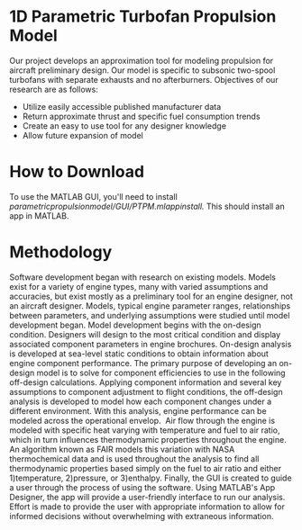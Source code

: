 # 1D Parametric Turbofan Propulsion Model
Our project develops an approximation tool for modeling propulsion for aircraft preliminary design. 
Our model is specific to subsonic two-spool turbofans with separate exhausts and no afterburners. Objectives of our research are as follows:
- Utilize easily accessible published manufacturer data
- Return approximate thrust and specific fuel consumption trends
- Create an easy to use tool for any designer knowledge
- Allow future expansion of model

# How to Download
To use the MATLAB GUI, you'll need to install *parametricpropulsionmodel/GUI/PTPM.mlappinstall.* This should install an app in MATLAB.

# Methodology
Software development began with research on existing models. Models exist for a variety of engine types, many with varied assumptions and accuracies, but exist mostly as a preliminary tool for an engine designer, not an aircraft designer. Models, typical engine parameter ranges, relationships between parameters, and underlying assumptions were studied until model development began.
Model development begins with the on-design condition. Designers will design to the most critical condition and display associated component parameters in engine brochures. On-design analysis is developed at sea-level static conditions to obtain information about engine component performance. The primary purpose of developing an on-design model is to solve for component efficiencies to use in the following off-design calculations.
Applying component information and several key assumptions to component adjustment to flight conditions, the off-design analysis is developed to model how each component changes under a different environment.  With this analysis, engine performance can be modeled across the operational envelop. ​
Air flow through the engine is modeled with specific heat varying with temperature and fuel to air ratio, which in turn influences thermodynamic properties throughout the engine. An algorithm known as FAIR models this variation with NASA thermochemical data and is used throughout the analysis to find all thermodynamic  properties based simply on the fuel to air ratio and either 1)temperature, 2)pressure, or 3)enthalpy.
Finally, the GUI is created to guide a user through the process of using the software. Using MATLAB's App Designer, the app will provide a user-friendly interface to run our analysis. Effort is made to provide the user with appropriate information to allow for informed decisions without overwhelming with extraneous information.​
